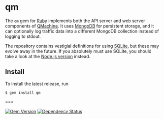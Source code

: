 # qm

The `qm` gem for [Ruby](http://www.ruby-lang.org/) implements both the API
server and web server components of [QMachine](https://www.qmachine.org). It
uses [MongoDB](http://www.mongodb.org/) for persistent storage, and it can
optionally log traffic data into a different MongoDB collection instead of
logging to stdout.

The repository contains vestigial definitions for using
[SQLite](https://www.sqlite.org/), but these may evolve away in the future. If
you absolutely must use SQLite, you should take a look at the
[Node.js version](https://github.com/qmachine/qm-nodejs) instead.

Install
-------

To install the latest release, run

    $ gem install qm

===

[![Gem Version](https://badge.fury.io/rb/qm.svg)](http://badge.fury.io/rb/qm) [![Dependency Status](https://gemnasium.com/qmachine/qm-ruby.png)](https://gemnasium.com/qmachine/qm-ruby)

<!-- vim:set syntax=markdown: -->
